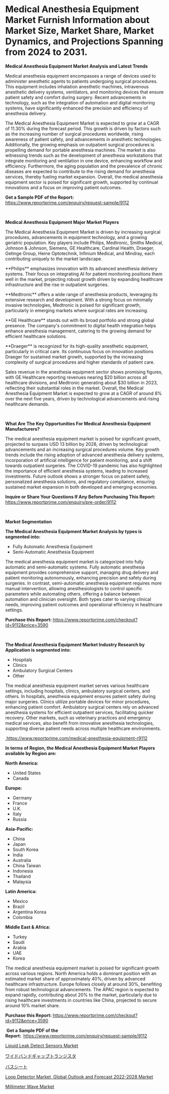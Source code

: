 <p><h1>Medical Anesthesia Equipment Market Furnish Information about Market Size, Market Share, Market Dynamics, and Projections Spanning from 2024 to 2031.</h1></p><p><strong>Medical Anesthesia Equipment Market Analysis and Latest Trends</strong></p>
<p><p>Medical anesthesia equipment encompasses a range of devices used to administer anesthetic agents to patients undergoing surgical procedures. This equipment includes inhalation anesthetic machines, intravenous anesthetic delivery systems, ventilators, and monitoring devices that ensure patient safety and comfort during surgery. Recent advancements in technology, such as the integration of automation and digital monitoring systems, have significantly enhanced the precision and efficiency of anesthesia delivery.</p><p>The Medical Anesthesia Equipment Market is expected to grow at a CAGR of 11.30% during the forecast period. This growth is driven by factors such as the increasing number of surgical procedures worldwide, rising awareness of patient safety, and advancements in anesthetic technologies. Additionally, the growing emphasis on outpatient surgical procedures is propelling demand for portable anesthesia machines. The market is also witnessing trends such as the development of anesthesia workstations that integrate monitoring and ventilation in one device, enhancing workflow and efficiency. Furthermore, the aging population and the prevalence of chronic diseases are expected to contribute to the rising demand for anesthesia services, thereby fueling market expansion. Overall, the medical anesthesia equipment sector is poised for significant growth, supported by continual innovations and a focus on improving patient outcomes.</p></p>
<p><strong>Get a Sample PDF of the Report:&nbsp;</strong> <a href="https://www.reportprime.com/enquiry/request-sample/9112">https://www.reportprime.com/enquiry/request-sample/9112</a></p>
<p>&nbsp;</p>
<p><strong>Medical Anesthesia Equipment Major Market Players</strong></p>
<p><p>The Medical Anesthesia Equipment Market is driven by increasing surgical procedures, advancements in equipment technology, and a growing geriatric population. Key players include Philips, Medtronic, Smiths Medical, Johnson & Johnson, Siemens, GE Healthcare, Cardinal Health, Draeger, Getinge Group, Heine Optotechnik, Infinium Medical, and Mindray, each contributing uniquely to the market landscape.</p><p>**Philips** emphasizes innovation with its advanced anesthesia delivery systems. Their focus on integrating AI for patient monitoring positions them well in the market, projecting robust growth driven by expanding healthcare infrastructure and the rise in outpatient surgeries.</p><p>**Medtronic** offers a wide range of anesthesia products, leveraging its extensive research and development. With a strong focus on minimally invasive technologies, Medtronic is poised for significant growth, particularly in emerging markets where surgical rates are increasing.</p><p>**GE Healthcare** stands out with its broad portfolio and strong global presence. The company's commitment to digital health integration helps enhance anesthesia management, catering to the growing demand for efficient healthcare solutions.</p><p>**Draeger** is recognized for its high-quality anesthetic equipment, particularly in critical care. Its continuous focus on innovation positions Draeger for sustained market growth, supported by the increasing complexity of surgical procedures and higher standards of patient care.</p><p>Sales revenue in the anesthesia equipment sector shows promising figures, with GE Healthcare reporting revenues nearing $20 billion across all healthcare divisions, and Medtronic generating about $30 billion in 2023, reflecting their substantial roles in the market. Overall, the Medical Anesthesia Equipment Market is expected to grow at a CAGR of around 8% over the next five years, driven by technological advancements and rising healthcare demands.</p></p>
<p>&nbsp;</p>
<p><strong>What Are The Key Opportunities For Medical Anesthesia Equipment Manufacturers?</strong></p>
<p><p>The medical anesthesia equipment market is poised for significant growth, projected to surpass USD 13 billion by 2028, driven by technological advancements and an increasing surgical procedures volume. Key growth trends include the rising adoption of advanced anesthesia delivery systems, incorporation of artificial intelligence for patient monitoring, and a shift towards outpatient surgeries. The COVID-19 pandemic has also highlighted the importance of efficient anesthesia systems, leading to increased investments. Future outlook shows a stronger focus on patient safety, personalized anesthesia solutions, and regulatory compliance, ensuring sustained market expansion in both developed and emerging economies.</p></p>
<p><strong>Inquire or Share Your Questions If Any Before Purchasing This Report:</strong> <a href="https://www.reportprime.com/enquiry/pre-order/9112">https://www.reportprime.com/enquiry/pre-order/9112</a></p>
<p>&nbsp;</p>
<p><strong>Market Segmentation</strong></p>
<p><strong>The Medical Anesthesia Equipment Market Analysis by types is segmented into:</strong></p>
<p><ul><li>Fully Automatic Anesthesia Equipment</li><li>Semi-Automatic Anesthesia Equipment</li></ul></p>
<p><p>The medical anesthesia equipment market is categorized into fully automatic and semi-automatic systems. Fully automatic anesthesia equipment provides comprehensive support, managing drug delivery and patient monitoring autonomously, enhancing precision and safety during surgeries. In contrast, semi-automatic anesthesia equipment requires more manual intervention, allowing anesthesiologists to control specific parameters while automating others, offering a balance between automation and clinician oversight. Both types cater to varying clinical needs, improving patient outcomes and operational efficiency in healthcare settings.</p></p>
<p><strong>Purchase this Report:&nbsp;</strong><a href="https://www.reportprime.com/checkout?id=9112&price=3590">https://www.reportprime.com/checkout?id=9112&price=3590</a></p>
<p>&nbsp;</p>
<p><strong>The Medical Anesthesia Equipment Market Industry Research by Application is segmented into:</strong></p>
<p><ul><li>Hospitals</li><li>Clinics</li><li>Ambulatory Surgical Centers</li><li>Other</li></ul></p>
<p><p>The medical anesthesia equipment market serves various healthcare settings, including hospitals, clinics, ambulatory surgical centers, and others. In hospitals, anesthesia equipment ensures patient safety during major surgeries. Clinics utilize portable devices for minor procedures, enhancing patient comfort. Ambulatory surgical centers rely on advanced anesthesia systems for efficient outpatient services, facilitating quicker recovery. Other markets, such as veterinary practices and emergency medical services, also benefit from innovative anesthesia technologies, supporting diverse patient needs across multiple healthcare environments.</p></p>
<p><a href="https://www.reportprime.com/medical-anesthesia-equipment-r9112">&nbsp;https://www.reportprime.com/medical-anesthesia-equipment-r9112</a></p>
<p><strong>In terms of Region, the Medical Anesthesia Equipment Market Players available by Region are:</strong></p>
<p>
    <p> <strong> North America: </strong>
        <ul>
            <li>United States</li>
            <li>Canada</li>
        </ul>
        </p> 
    <p> <strong> Europe: </strong>
        <ul>
            <li>Germany</li>
            <li>France</li>
            <li>U.K.</li>
            <li>Italy</li>
            <li>Russia</li>
        </ul>
        </p> 
    <p> <strong> Asia-Pacific: </strong>
        <ul>
            <li>China</li>
            <li>Japan</li>
            <li>South Korea</li>
            <li>India</li>
            <li>Australia</li>
            <li>China Taiwan</li>
            <li>Indonesia</li>
            <li>Thailand</li>
            <li>Malaysia</li>
        </ul>
        </p> 
    <p> <strong> Latin America: </strong>
        <ul>
            <li>Mexico</li>
            <li>Brazil</li>
            <li>Argentina Korea</li>
            <li>Colombia</li>
        </ul>
        </p> 
    <p> <strong> Middle East & Africa: </strong>
        <ul>
            <li>Turkey</li>
            <li>Saudi</li>
            <li>Arabia</li>
            <li>UAE</li>
            <li>Korea</li>
        </ul>
    </p>
    </p>
<p><p>The medical anesthesia equipment market is poised for significant growth across various regions. North America holds a dominant position with an estimated market share of approximately 40%, driven by advanced healthcare infrastructure. Europe follows closely at around 30%, benefiting from robust technological advancements. The APAC region is expected to expand rapidly, contributing about 20% to the market, particularly due to rising healthcare investments in countries like China, projected to secure around 10% market share.</p></p>
<p><strong>Purchase this Report: </strong><a href="https://www.reportprime.com/checkout?id=9112&price=3590">https://www.reportprime.com/checkout?id=9112&price=3590</a></p>
<p>&nbsp;<strong>Get a Sample PDF of the Report:&nbsp;&nbsp;</strong><a href="https://www.reportprime.com/enquiry/request-sample/9112">https://www.reportprime.com/enquiry/request-sample/9112</a></p>
<p><strong></strong></p>
<p><p><a href="https://issuu.com/reportprime-2/docs/liquid-leak-detect-sensors-market-s_e50a24f59e54c7">Liquid Leak Detect Sensors Market</a></p><p><a href="https://medium.com/@dfs4ff/wide-bandgap-transistors-market-%E3%81%AE%E3%82%B0%E3%83%AD%E3%83%BC%E3%83%90%E3%83%AB%E5%B8%82%E5%A0%B4%E6%A6%82%E8%A6%81%E3%81%AF-%E4%B8%96%E7%95%8C%E3%81%8A%E3%82%88%E3%81%B3%E4%B8%BB%E8%A6%81%E5%B8%82%E5%A0%B4%E3%81%AB%E3%81%8A%E3%81%91%E3%82%8B%E6%A5%AD%E7%95%8C%E3%81%AB%E5%BD%B1%E9%9F%BF%E3%82%92%E4%B8%8E%E3%81%88%E3%82%8B%E4%B8%BB%E8%A6%81%E3%81%AA%E3%83%88%E3%83%AC%E3%83%B3%E3%83%89%E3%81%AB%E3%81%A4%E3%81%84%E3%81%A6-%E7%8B%AC%E8%87%AA%E3%81%AE%E8%A6%96%E7%82%B9%E3%82%92%E6%8F%90%E4%BE%9B%E3%81%97%E3%81%BE%E3%81%99-e72bbf7a9342">ワイドバンドギャップトランジスタ</a></p><p><a href="https://medium.com/@harperhe4e26/bus-seat-market-%E3%81%AF-%E3%82%B3%E3%82%B9%E3%83%88%E7%AE%A1%E7%90%86%E3%81%A8%E5%8A%B9%E7%8E%87%E5%90%91%E4%B8%8A%E3%82%92%E5%84%AA%E5%85%88%E3%81%97%E3%81%BE%E3%81%99-%E3%81%95%E3%82%89%E3%81%AB-%E5%A0%B1%E5%91%8A%E6%9B%B8%E3%81%AF%E5%B8%82%E5%A0%B4%E3%81%AE%E9%9C%80%E8%A6%81%E9%9D%A2%E3%81%A8%E4%BE%9B%E7%B5%A6%E9%9D%A2%E3%81%AE%E4%B8%A1%E6%96%B9%E3%82%92%E3%82%AB%E3%83%90%E3%83%BC%E3%81%97%E3%81%A6%E3%81%84%E3%81%BE%E3%81%99-bus-seat-%E5%B8%82%E5%A0%B4%E3%81%AF-2024-%E3%81%8B%E3%82%89-11-1-e12e3b9fc729">バスシート</a></p><p><a href="https://medium.com/@clairhane_9803/the-loop-detector-market-global-outlook-and-forecast-2022-2028-market-is-experiencing-higher-0593449bd34f">Loop Detector Market, Global Outlook and Forecast 2022-2028 Market</a></p><p><a href="https://www.linkedin.com/pulse/global-perspectives-millimeter-wave-market-trends-forecast-pzlrf?trackingId=6LvOgXHdQZ6zLGzKiSrEYQ%3D%3D">Millimeter Wave Market</a></p></p>